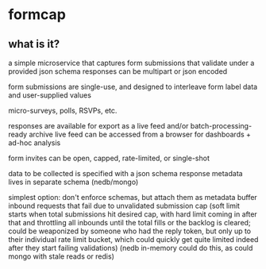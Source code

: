 # formcap

## what is it?

a simple microservice that captures form submissions that validate under a provided json schema
responses can be multipart or json encoded

form submissions are single-use, and designed to interleave form label data and user-supplied values

micro-surveys, polls, RSVPs, etc.

responses are available for export as a live feed and/or batch-processing-ready archive
live feed can be accessed from a browser for dashboards + ad-hoc analysis

form invites can be open, capped, rate-limited, or single-shot

data to be collected is specified with a json schema
response metadata lives in separate schema (nedb/mongo)

simplest option: don't enforce schemas, but attach them as metadata
buffer inbound requests that fail due to unvalidated submission cap
(soft limit starts when total submissions hit desired cap, with hard limit coming in after that and throttling all inbounds until the total fills or the backlog is cleared; could be weaponized by someone who had the reply token, but only up to their individual rate limit bucket, which could quickly get quite limited indeed after they start failing validations)
(nedb in-memory could do this, as could mongo with stale reads or redis)

